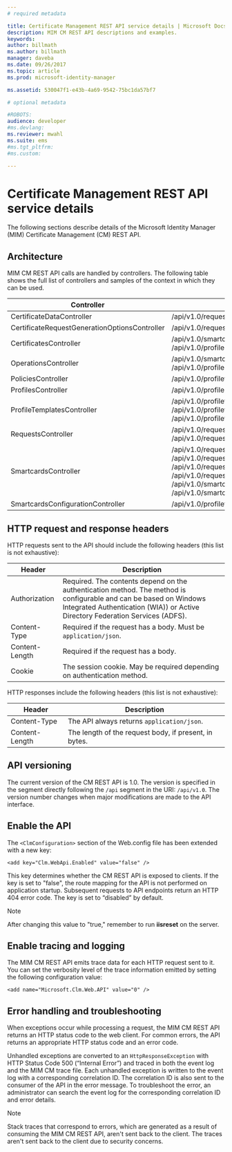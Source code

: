 ```yaml
---
# required metadata

title: Certificate Management REST API service details | Microsoft Docs
description: MIM CM REST API descriptions and examples.
keywords:
author: billmath
ms.author: billmath
manager: daveba
ms.date: 09/26/2017
ms.topic: article
ms.prod: microsoft-identity-manager

ms.assetid: 530047f1-e43b-4a69-9542-75bc1da57bf7

# optional metadata

#ROBOTS:
audience: developer
#ms.devlang:
ms.reviewer: mwahl
ms.suite: ems
#ms.tgt_pltfrm:
#ms.custom:

---
```


# Certificate Management REST API service details
The following sections describe details of the Microsoft Identity Manager (MIM) Certificate Management (CM) REST API.

## Architecture 
MIM CM REST API calls are handled by controllers. The following table shows the full list of controllers and samples of the context in which they can be used.


|                  Controller                   |                                                                                                                                                           Sample route                                                                                                                                                           |
|-----------------------------------------------|----------------------------------------------------------------------------------------------------------------------------------------------------------------------------------------------------------------------------------------------------------------------------------------------------------------------------------|
|           CertificateDataController           |                                                                                                                                         /api/v1.0/requests/{requestid}/certificatedata/                                                                                                                                          |
| CertificateRequestGenerationOptionsController |                                                                                                                                                  /api/v1.0/requests/{requestid}                                                                                                                                                  |
|            CertificatesController             |                                                                                                                /api/v1.0/smartcards/{smartcardid}/certificates <br/> /api/v1.0/profiles/{profileid}/certificates                                                                                                                 |
|             OperationsController              |                                                                                                                  /api/v1.0/smartcards/{smartcardid}/operations <br/> /api/v1.0/profiles/{profileid}/operations                                                                                                                   |
|              PoliciesController               |                                                                                                                                   /api/v1.0/profiletemplates/{profiletemplateid}/policies/{id}                                                                                                                                   |
|              ProfilesController               |                                                                                                                                                     /api/v1.0/profiles/{id}                                                                                                                                                      |
|          ProfileTemplatesController           |                                                                                               /api/v1.0/profiletemplates/{id} <br/> /api/v1.0/profiletemplates <br/> /api/v1.0/profiletemplates/{profiletemplateid}/policies/{id}                                                                                                |
|              RequestsController               |                                                                                                                                         /api/v1.0/requests/{id} <br/> /api/v1.0/requests                                                                                                                                         |
|             SmartcardsController              | /api/v1.0/requests/{requestid}/smartcards/{id}/diversifiedkey <br/> /api/v1.0/requests/{requestid}/smartcards/{id}/serverproposedpin <br/> /api/v1.0/requests/{requestid}/smartcards/{id}/authenticationresponse <br/> /api/v1.0/requests/{requestid}/smartcards/{id} <br/> /api/v1.0/smartcards/{id} <br/> /api/v1.0/smartcards |
|       SmartcardsConfigurationController       |                                                                                                                             /api/v1.0/profiletemplates/{profiletemplateid}/configuration/smartcards                                                                                                                              |

## HTTP request and response headers
HTTP requests sent to the API should include the following headers (this list is not exhaustive):

Header | Description
-------|------------
Authorization | Required. The contents depend on the authentication method. The method is configurable and can be based on Windows Integrated Authentication (WIA)) or Active Directory Federation Services (ADFS).
Content-Type | Required if the request has a body. Must be `application/json`.
Content-Length | Required if the request has a body. 
Cookie | The session cookie. May be required depending on authentication method.


HTTP responses include the following headers (this list is  not exhaustive):

Header | Description
-------|------------
Content-Type | The API always returns `application/json`.
Content-Length | The length of the request body, if present, in bytes.


## API versioning 
The current version of the CM REST API is 1.0. The version is specified in the segment directly following the `/api` segment in the URI: `/api/v1.0`. The version number changes when major modifications are made to the API interface.


## Enable the API 
The `<ClmConfiguration>` section of the Web.config file has been extended with a new key:

```
<add key="Clm.WebApi.Enabled" value="false" />
```

This key determines whether the CM REST API is exposed to clients. If the key is set to "false", the route mapping for the API is not performed on application startup. Subsequent requests to API endpoints return an HTTP 404 error code. The key is set to “disabled” by default.

>[!NOTE]
>After changing this value to "true," remember to run **iisreset** on the server.

## Enable tracing and logging 
The MIM CM REST API emits trace data for each HTTP request sent to it. You can set the verbosity level of the trace information emitted by setting the following configuration value:

```
<add name="Microsoft.Clm.Web.API" value="0" />
```

## Error handling and troubleshooting 
When exceptions occur while processing a request, the MIM CM REST API returns an HTTP status code to the web client. For common errors, the API returns an appropriate HTTP status code and an error code. 

Unhandled exceptions are converted to an `HttpResponseException` with HTTP Status Code 500 (“Internal Error”) and traced in both the event log and the MIM CM trace file. Each unhandled exception is written to the event log with a corresponding correlation ID. The correlation ID is also sent to the consumer of the API in the error message. To troubleshoot the error, an administrator can search the event log for the corresponding correlation ID and error details.

>[!NOTE]
>Stack traces that correspond to errors, which are generated as a result of consuming the MIM CM REST API, aren't sent back to the client. The traces aren't sent back to the client due to security concerns.
